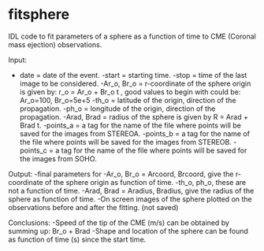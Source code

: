 # fitsphere
IDL code to fit parameters of a sphere as a function of time to CME (Coronal mass ejection) observations.

Input:
- date       = date of the event.
-start      = starting time.
-stop       = time of the last image to be considered.
-Ar_o, Br_o = r-coordinate of the sphere origin is given by: r_o = Ar_o + Br_o t ,
              good values to begin with could be: Ar_o=100, Br_o=5e+5
-th_o       = latitude of the origin, direction of the propagation.
-ph_o       = longitude of the origin, direction of the propagation.
-Arad, Brad = radius of the sphere is given by R = Arad + Brad t.
-points_a   = a tag for the name of the file where points will be saved for the images from STEREOA.
-points_b   = a tag for the name of the file where points will be saved for the images from STEREOB.
-points_c   = a tag for the name of the file where points will be saved for the images from SOHO.

Output:
-final parameters for 
-Ar_o, Br_o = Arcoord, Brcoord, give the r-coordinate of the sphere origin as function of time.
-th_o, ph_o, these are not a function of time. 
-Arad, Brad = Aradius, Bradius, give the radius of the sphere as function of time.
-On screen images of the sphere plotted on the observations before and after the fitting. (not saved)

Conclusions:
-Speed of the tip of the CME (m/s) can be obtained by summing up: Br_o + Brad
-Shape and location of the sphere can be found as function of time (s) since the start time.
